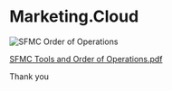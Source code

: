 # Marketing.Cloud

![SFMC Order of Operations](https://user-images.githubusercontent.com/95032838/215348436-a7762788-647d-4a34-b7aa-bcd473a85ac9.png)

[SFMC Tools and Order of Operations.pdf](https://github.com/craydata/Marketing.Cloud/files/10530533/SFMC.Tools.and.Order.of.Operations.pdf)

Thank you
